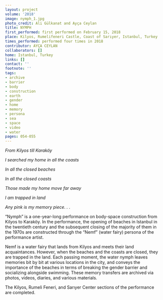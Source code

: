 ```yaml
---
layout: project
volume: '2018'
image: nymph_1.jpg
photo_credit: Ali Gülkanat and Ayça Ceylan
title: NYMPH
first_performed: first performed on February 15, 2018
place: Kilyos, Rumelifeneri Castle, Coast of Sarıyer, Istanbul, Turkey
times_performed: performed four times in 2018
contributor: AYÇA CEYLAN
collaborators: []
home: Istanbul, Turkey
links: []
contact: ''
footnote: ''
tags:
- archive
- barrier
- body
- construction
- earth
- gender
- home
- memory
- persona
- sea
- space
- video
- water
pages: 054-055
---
```


_From Kilyos till Karaköy_

_I searched my home in all the coasts_

_In all the closed beaches_

_In all the closed coasts_

_Those made my home move far away_

_I am trapped in land_

_Any pink is my memory piece. . ._

“Nymph” is a one-year-long performance on body-space construction from Kilyos to Karaköy. In the performance, the opening of beaches in Istanbul in the twentieth century and the subsequent closing of the majority of them in the 1970s are constructed through the “Nemf” (water fairy) persona of the performance artist.

Nemf is a water fairy that lands from Kilyos and meets their land acquaintances. However, when the beaches and the coasts are closed, they are trapped in the land. Each passing moment, the water nymph leaves memories bit by bit at various locations in the city, and conveys the importance of the beaches in terms of breaking the gender barrier and socializing alongside swimming. These memory transfers are archived via photos, videos, diaries, and various materials.

The Kilyos, Rumeli Feneri, and Sarıyer Center sections of the performance are completed.
